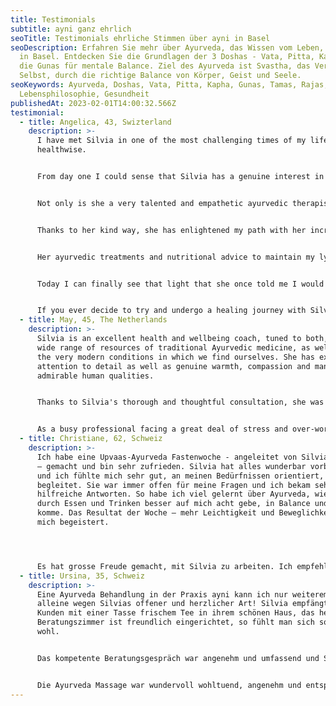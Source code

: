 ```yaml
---
title: Testimonials
subtitle: ayni ganz ehrlich
seoTitle: Testimonials ehrliche Stimmen über ayni in Basel
seoDescription: Erfahren Sie mehr über Ayurveda, das Wissen vom Leben, bei ayni
  in Basel. Entdecken Sie die Grundlagen der 3 Doshas - Vata, Pitta, Kapha - und
  die Gunas für mentale Balance. Ziel des Ayurveda ist Svastha, das Verweilen im
  Selbst, durch die richtige Balance von Körper, Geist und Seele.
seoKeywords: Ayurveda, Doshas, Vata, Pitta, Kapha, Gunas, Tamas, Rajas, Sattva,
  Lebensphilosophie, Gesundheit
publishedAt: 2023-02-01T14:00:32.566Z
testimonial:
  - title: Angelica, 43, Swizterland
    description: >-
      I have met Silvia in one of the most challenging times of my life
      healthwise. 


      From day one I could sense that Silvia has a genuine interest in helping people to heal and find purpose again.


      Not only is she a very talented and empathetic ayurvedic therapist, but also a great human being!


      Thanks to her kind way, she has enlightened my path with her incredible positive thinking, helping me to see things from different perspectives and to believe in myself and in the infinite self-healing potential of my body. 


      Her ayurvedic treatments and nutritional advice to maintain my lymphatic system active/clean as well as to calm my mind and soul, have been very powerful and healing.


      Today I can finally see that light that she once told me I would have soon seen again. I have learnt to listen to my body when it's about nutritional needs and to create the space I need to breathe, when life becomes too demanding on me.


      If you ever decide to try and undergo a healing journey with Silvia, she will gently accompany you on a journey of self-discovery, new awareness and self healing.
  - title: May, 45, The Netherlands
    description: >-
      Silvia is an excellent health and wellbeing coach, tuned to both, to the
      wide range of resources of traditional Ayurvedic medicine, as well as to
      the very modern conditions in which we find ourselves. She has excellent
      attention to detail as well as genuine warmth, compassion and many other
      admirable human qualities.


      Thanks to Silvia's thorough and thoughtful consultation, she was able to recommend to me a range of measures to change my diet, daily routine, and daily practices, for enormously positive results. Changes in diet, eating habits and daily routines—along with the integration of a number of Ayurvedic daily health practices—have significantly improved/increased my energy, balance, outlook on life, and physical, mental and spiritual well-being.


      As a busy professional facing a great deal of stress and over-work, this was no small feat. Silvia is a talented coach and one that I would highly recommend.
  - title: Christiane, 62, Schweiz
    description: >-
      Ich habe eine Upvaas-Ayurveda Fastenwoche - angeleitet von Silvia Ferlito
      – gemacht und bin sehr zufrieden. Silvia hat alles wunderbar vorbereitet
      und ich fühlte mich sehr gut, an meinen Bedürfnissen orientiert, von ihr
      begleitet. Sie war immer offen für meine Fragen und ich bekam sehr
      hilfreiche Antworten. So habe ich viel gelernt über Ayurveda, wie ich
      durch Essen und Trinken besser auf mich acht gebe, in Balance und Ruhe
      komme. Das Resultat der Woche – mehr Leichtigkeit und Beweglichkeit – hat
      mich begeistert.




      Es hat grosse Freude gemacht, mit Silvia zu arbeiten. Ich empfehle sie sehr gern als Health und Wellbeing Coach weiter.
  - title: Ursina, 35, Schweiz
    description: >-
      Eine Ayurveda Behandlung in der Praxis ayni kann ich nur weiterempfehlen,
      alleine wegen Silvias offener und herzlicher Art! Silvia empfängt ihre
      Kunden mit einer Tasse frischem Tee in ihrem schönen Haus, das helle
      Beratungszimmer ist freundlich eingerichtet, so fühlt man sich sofort
      wohl.


      Das kompetente Beratungsgespräch war angenehm und umfassend und Silvia ist auf all meine Fragen eingegangen. Sie hat mir auch viele anregende Gesundheits- und Ernährungstipps mitgegeben, das fand ich sehr wertvoll.


      Die Ayurveda Massage war wundervoll wohltuend, angenehm und entspannend. Silvia ging auf meine individuellen Bedürfnisse ein und passte den Druck ihrer Griffe an, was ich sehr schätze. Ich fühlte mich bei ihr in kompetenten Händen gut aufgehoben und konnte einfach geniessen.
---
```

